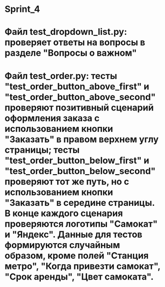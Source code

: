 # Sprint_4
# Файл test_dropdown_list.py: проверяет ответы на вопросы в разделе "Вопросы о важном"
# Файл test_order.py: тесты "test_order_button_above_first" и "test_order_button_above_second" проверяют позитивный сценарий оформления заказа с использованием кнопки "Заказать" в правом верхнем углу страницы; тесты "test_order_button_below_first" и "test_order_button_below_second" проверяют тот же путь, но с использованием кнопки "Заказать" в середине страницы. В конце каждого сценария проверяются логотипы "Самокат" и "Яндекс". Данные для тестов формируются случайным образом, кроме полей "Станция метро", "Когда привезти самокат", "Срок аренды", "Цвет самоката".